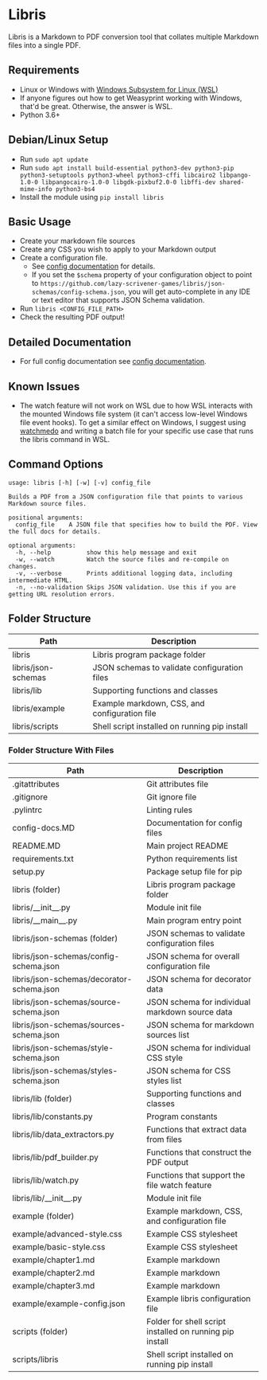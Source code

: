 # Libris

Libris is a Markdown to PDF conversion tool that collates multiple Markdown files into a single PDF.

## Requirements

* Linux or Windows with [Windows Subsystem for Linux (WSL)](https://docs.microsoft.com/en-us/windows/wsl/install)
* If anyone figures out how to get Weasyprint working with Windows, that'd be great. Otherwise, the answer is WSL.
* Python 3.6+

## Debian/Linux Setup

* Run `sudo apt update`
* Run `sudo apt install build-essential python3-dev python3-pip python3-setuptools python3-wheel python3-cffi libcairo2 libpango-1.0-0 libpangocairo-1.0-0 libgdk-pixbuf2.0-0 libffi-dev shared-mime-info python3-bs4`
* Install the module using `pip install libris`

## Basic Usage

* Create your markdown file sources
* Create any CSS you wish to apply to your Markdown output
* Create a configuration file.
    * See [config documentation](./config-docs.MD) for details.
    * If you set the `$schema` property of your configuration object to point to `https://github.com/lazy-scrivener-games/libris/json-schemas/config-schema.json`, you will get auto-complete in any IDE or text editor that supports JSON Schema validation.
* Run `libris <CONFIG_FILE_PATH>`
* Check the resulting PDF output!

## Detailed Documentation

* For full config documentation see [config documentation](./config-docs.MD).

## Known Issues

* The watch feature will not work on WSL due to how WSL interacts with the mounted Windows file system (it can't access low-level Windows file event hooks). To get a similar effect on Windows, I suggest using [watchmedo](https://github.com/gorakhargosh/watchdog) and writing a batch file for your specific use case that runs the libris command in WSL.

## Command Options

```
usage: libris [-h] [-w] [-v] config_file

Builds a PDF from a JSON configuration file that points to various Markdown source files.

positional arguments:
  config_file    A JSON file that specifies how to build the PDF. View the full docs for details.

optional arguments:
  -h, --help          show this help message and exit
  -w, --watch         Watch the source files and re-compile on changes.
  -v, --verbose       Prints additional logging data, including intermediate HTML.
  -n, --no-validation Skips JSON validation. Use this if you are getting URL resolution errors.
```

## Folder Structure

| Path                | Description                                   |
| ------------------- | --------------------------------------------- |
| libris              | Libris program package folder                 |
| libris/json-schemas | JSON schemas to validate configuration files  |
| libris/lib          | Supporting functions and classes              |
| libris/example      | Example markdown, CSS, and configuration file |
| libris/scripts      | Shell script installed on running pip install |

### Folder Structure With Files

| Path                                        | Description                                               |
| ------------------------------------------- | --------------------------------------------------------- |
| .gitattributes                              | Git attributes file                                       |
| .gitignore                                  | Git ignore file                                           |
| .pylintrc                                   | Linting rules                                             |
| config-docs.MD                              | Documentation for config files                            |
| README.MD                                   | Main project README                                       |
| requirements.txt                            | Python requirements list                                  |
| setup.py                                    | Package setup file for pip                                |
| libris (folder)                             | Libris program package folder                             |
| libris/\_\_init\_\_.py                      | Module init file                                          |
| libris/\_\_main\_\_.py                      | Main program entry point                                  |
| libris/json-schemas (folder)                | JSON schemas to validate configuration files              |
| libris/json-schemas/config-schema.json      | JSON schema for overall configuration file                |
| libris/json-schemas/decorator-schema.json   | JSON schema for decorator data                            |
| libris/json-schemas/source-schema.json      | JSON schema for individual markdown source data           |
| libris/json-schemas/sources-schema.json     | JSON schema for markdown sources list                     |
| libris/json-schemas/style-schema.json       | JSON schema for individual CSS style                      |
| libris/json-schemas/styles-schema.json      | JSON schema for CSS styles list                           |
| libris/lib (folder)                         | Supporting functions and classes                          |
| libris/lib/constants.py                     | Program constants                                         |
| libris/lib/data_extractors.py               | Functions that extract data from files                    |
| libris/lib/pdf_builder.py                   | Functions that construct the PDF output                   |
| libris/lib/watch.py                         | Functions that support the file watch feature             |
| libris/lib/\_\_init\_\_.py                  | Module init file                                          |
| example (folder)                            | Example markdown, CSS, and configuration file             |
| example/advanced-style.css                  | Example CSS stylesheet                                    |
| example/basic-style.css                     | Example CSS stylesheet                                    |
| example/chapter1.md                         | Example markdown                                          |
| example/chapter2.md                         | Example markdown                                          |
| example/chapter3.md                         | Example markdown                                          |
| example/example-config.json                 | Example libris configuration file                         |
| scripts (folder)                            | Folder for shell script installed on running pip install  |
| scripts/libris                              | Shell script installed on running pip install             |
